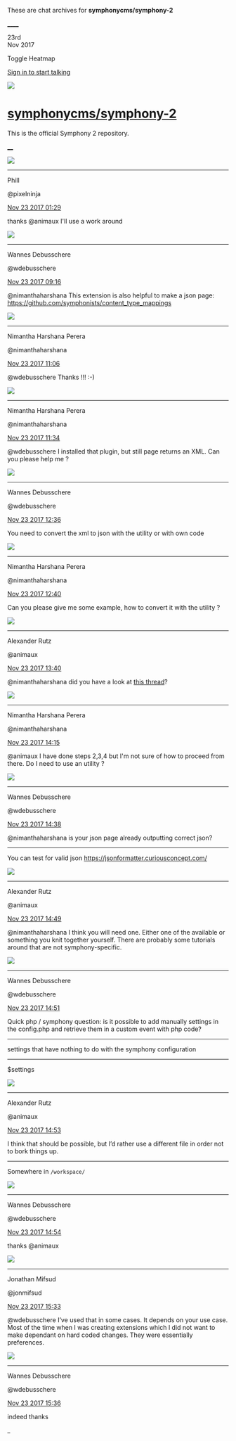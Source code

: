 These are chat archives for **symphonycms/symphony-2**

[__](/symphonycms/symphony-2/archives/2017/11/24)[__](/symphonycms/symphony-2/archives/2017/11/22)

23rd  
Nov 2017

Toggle Heatmap

[Sign in to start talking](/login?action=login&button=archive-login)

![](https://avatars-02.gitter.im/group/iv/3/57542c45c43b8c601977197e?s=48)

#  [symphonycms/symphony-2](/symphonycms/symphony-2)

This is the official Symphony 2 repository.

[ __](/orgs/symphonycms/rooms "More symphonycms rooms")

![](https://avatars0.githubusercontent.com/u/274397?v=4&s=30)

____

Phill

@pixelninja

[Nov 23 2017
01:29](https://gitter.im/symphonycms/symphony-2?at=5a16247eba39a53f1ad3a588)

thanks @animaux I'll use a work around

![](https://avatars1.githubusercontent.com/u/4136426?v=4&s=30)

____

Wannes Debusschere

@wdebusschere

[Nov 23 2017
09:16](https://gitter.im/symphonycms/symphony-2?at=5a1691e571ad3f87361de3d5)

@nimanthaharshana This extension is also helpful to make a json page:
<https://github.com/symphonists/content_type_mappings>

![](https://avatars2.githubusercontent.com/u/10864598?v=4&s=30)

____

Nimantha Harshana Perera

@nimanthaharshana

[Nov 23 2017
11:06](https://gitter.im/symphonycms/symphony-2?at=5a16ab9f2837ee5106bba71c)

@wdebusschere Thanks !!! :-)

![](https://avatars2.githubusercontent.com/u/10864598?v=4&s=30)

____

Nimantha Harshana Perera

@nimanthaharshana

[Nov 23 2017
11:34](https://gitter.im/symphonycms/symphony-2?at=5a16b262614889d475b74477)

@wdebusschere I installed that plugin, but still page returns an XML. Can you
please help me ?

![](https://avatars1.githubusercontent.com/u/4136426?v=4&s=30)

____

Wannes Debusschere

@wdebusschere

[Nov 23 2017
12:36](https://gitter.im/symphonycms/symphony-2?at=5a16c0be71ad3f87361ee461)

You need to convert the xml to json with the utility or with own code

![](https://avatars2.githubusercontent.com/u/10864598?v=4&s=30)

____

Nimantha Harshana Perera

@nimanthaharshana

[Nov 23 2017
12:40](https://gitter.im/symphonycms/symphony-2?at=5a16c1d0e606d60e34fcd231)

Can you please give me some example, how to convert it with the utility ?

![](https://avatars2.githubusercontent.com/u/446874?v=4&s=30)

____

Alexander Rutz

@animaux

[Nov 23 2017
13:40](https://gitter.im/symphonycms/symphony-2?at=5a16cfbd2837ee5106bc72d4)

@nimanthaharshana did you have a look at [this
thread](http://www.getsymphony.com/discuss/thread/26893/1/)?

![](https://avatars2.githubusercontent.com/u/10864598?v=4&s=30)

____

Nimantha Harshana Perera

@nimanthaharshana

[Nov 23 2017
14:15](https://gitter.im/symphonycms/symphony-2?at=5a16d7e5614889d475b81a8a)

@animaux I have done steps 2,3,4 but I'm not sure of how to proceed from
there. Do I need to use an utility ?

![](https://avatars1.githubusercontent.com/u/4136426?v=4&s=30)

____

Wannes Debusschere

@wdebusschere

[Nov 23 2017
14:38](https://gitter.im/symphonycms/symphony-2?at=5a16dd4b540c78242d3d28cc)

@nimanthaharshana is your json page already outputting correct json?

____

You can test for valid json <https://jsonformatter.curiousconcept.com/>

![](https://avatars2.githubusercontent.com/u/446874?v=4&s=30)

____

Alexander Rutz

@animaux

[Nov 23 2017
14:49](https://gitter.im/symphonycms/symphony-2?at=5a16dfdc982ea2653fb70fe2)

@nimanthaharshana I think you will need one. Either one of the available or
something you knit together yourself. There are probably some tutorials around
that are not symphony-specific.

![](https://avatars1.githubusercontent.com/u/4136426?v=4&s=30)

____

Wannes Debusschere

@wdebusschere

[Nov 23 2017
14:51](https://gitter.im/symphonycms/symphony-2?at=5a16e07ecc1d527f6ba7c471)

Quick php / symphony question: is it possible to add manually settings in the
config.php and retrieve them in a custom event with php code?

____

settings that have nothing to do with the symphony configuration

____

$settings

![](https://avatars2.githubusercontent.com/u/446874?v=4&s=30)

____

Alexander Rutz

@animaux

[Nov 23 2017
14:53](https://gitter.im/symphonycms/symphony-2?at=5a16e0e4982ea2653fb71539)

I think that should be possible, but I’d rather use a different file in order
not to bork things up.

____

Somewhere in `/workspace/`

![](https://avatars1.githubusercontent.com/u/4136426?v=4&s=30)

____

Wannes Debusschere

@wdebusschere

[Nov 23 2017
14:54](https://gitter.im/symphonycms/symphony-2?at=5a16e13c2837ee5106bcd636)

thanks @animaux

![](https://avatars1.githubusercontent.com/u/859775?v=4&s=30)

____

Jonathan Mifsud

@jonmifsud

[Nov 23 2017
15:33](https://gitter.im/symphonycms/symphony-2?at=5a16ea55ba39a53f1ad76b51)

@wdebusschere I’ve used that in some cases. It depends on your use case. Most
of the time when I was creating extensions which I did not want to make
dependant on hard coded changes. They were essentially preferences.

![](https://avatars1.githubusercontent.com/u/4136426?v=4&s=30)

____

Wannes Debusschere

@wdebusschere

[Nov 23 2017
15:36](https://gitter.im/symphonycms/symphony-2?at=5a16eaf171ad3f87361fd594)

indeed thanks

_

